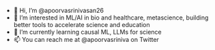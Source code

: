 - 👋 Hi, I’m @apoorvasrinivasan26
- 👀 I’m interested in ML/AI in bio and healthcare, metascience, building better tools to accelerate science and education
- 🌱 I’m currently learning causal ML, LLMs for science
- 📫 You can reach me at @apoorvasriniva on Twitter 

<!---
apoorvasrinivasan26/apoorvasrinivasan26 is a ✨ special ✨ repository because its `README.md` (this file) appears on your GitHub profile.
You can click the Preview link to take a look at your changes.
--->
